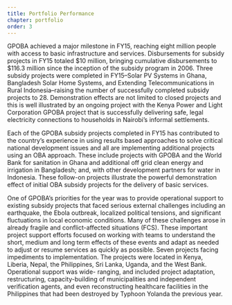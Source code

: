 ```yaml
---
title: Portfolio Performance
chapter: portfolio
order: 3
---
```


GPOBA achieved a major milestone in FY15, reaching eight million people with access to basic infrastructure and services. Disbursements for subsidy projects in FY15 totaled $10 million, bringing cumulative disbursements to $116.3 million since the inception of the subsidy program in 2006. Three subsidy projects were completed in FY15–Solar PV Systems in Ghana, Bangladesh Solar Home Systems, and Extending Telecommunications in Rural Indonesia–raising the number of successfully completed subsidy projects to 28. Demonstration effects are not limited to closed projects and this is well illustrated by an ongoing project with the Kenya Power and Light Corporation GPOBA project that is successfully delivering safe, legal electricity connections to households in Nairobi’s informal settlements<!-- jumpnav to box? -->.

Each of the GPOBA subsidy projects completed in FY15 has contributed to the country’s experience in using results based approaches to solve critical national development issues and all are implementing additional projects using an OBA approach. These include projects with GPOBA and the World Bank for sanitation in Ghana and additional off grid clean energy and irrigation in Bangladesh; and, with other development
partners for water in Indonesia. These follow-on projects illustrate the powerful demonstration effect of initial OBA subsidy projects for the delivery of basic services.

<!-- link to: table of cumulative W3 disbursements? -->

One of GPOBA’s priorities for the year was to provide operational support to existing subsidy projects that faced serious external challenges including an earthquake, the Ebola outbreak, localized political tensions, and significant fluctuations in local economic conditions. Many of these challenges arose in already fragile and conflict-affected situations (FCS)<!-- jumpnav to box? -->. These important project support efforts focused on working with teams to understand the short, medium and long term effects of these events and adapt as needed to adjust or resume services as quickly as possible. Seven projects facing impediments to implementation. The projects were located in Kenya, Liberia, Nepal, the Philippines, Sri Lanka, Uganda, and the West Bank. Operational support was wide- ranging, and included project adaptation, restructuring, capacity-building of municipalities and independent verification agents, and even reconstructing healthcare facilities in the Philippines that had been destroyed by Typhoon Yolanda the previous year.